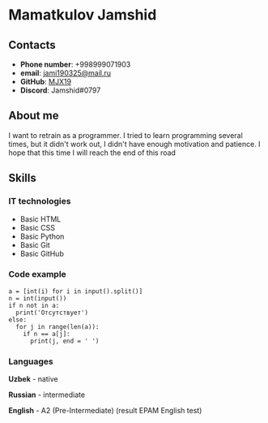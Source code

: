 # Mamatkulov Jamshid
## Contacts
- **Phone number**: +998999071903
- **email**: jami190325@mail.ru
- **GitHub**: [MJX19](https://github.com/MJX19)
- **Discord**: Jamshid#0797
## About me
I want to retrain as a programmer. I tried to learn programming several times, but it didn't work out, I didn't have enough motivation and patience. I hope that this time I will reach the end of this road
## Skills
### IT technologies
- Basic HTML
- Basic CSS
- Basic Python
- Basic Git
- Basic GitHub
### Code example
```
a = [int(i) for i in input().split()]
n = int(input())
if n not in a:
  print('Отсутствует')
else:
  for j in range(len(a)):
    if n == a[j]:
      print(j, end = ' ')
```
### Languages
**Uzbek** - native

**Russian** - intermediate

**English** - A2 (Pre-Intermediate) (result EPAM English test)